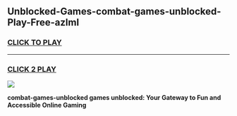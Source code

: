 
## Unblocked-Games-combat-games-unblocked-Play-Free-azlml
<h3>
<a href="https://premium76.site?title=combat-games-unblocked&ref=18A">CLICK TO PLAY</a></h3>
<hr>

<h3>
<a href="https://premium76.site?title=combat-games-unblocked&ref=18A">CLICK 2 PLAY</a>
  
</h3>

<a href="https://premium76.site?title=combat-games-unblocked&ref=18A"><img src="https://clearcache.store/games.png"></a>


**combat-games-unblocked games unblocked: Your Gateway to Fun and Accessible Online Gaming**
